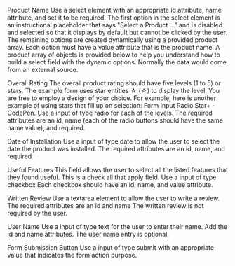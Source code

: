 Product Name
Use a select element with an appropriate id attribute, name attribute, and set it to be required.
The first option in the select element is an instructional placeholder that says "Select a Product ..." and is disabled and selected so that it displays by default but cannot be clicked by the user.
The remaining options are created dynamically using a provided product array.
Each option must have a value attribute that is the product name.
A product array of objects is provided below to help you understand how to build a select field with the dynamic options. Normally the data would come from an external source.

Overall Rating
The overall product rating should have five levels (1 to 5) or stars.
The example form uses star entities ☆ (&star;) to display the level. You are free to employ a design of your choice. For example, here is another example of using stars that fill up on selection: Form Input Radio Star+ - CodePen.
Use a input of type radio for each of the levels.
The required attributes are an id, name (each of the radio buttons should have the same name value), and required.

Date of Installation
Use a input of type date to allow the user to select the date the product was installed.
The required attributes are an id, name, and required

Useful Features
This field allows the user to select all the listed features that they found useful.
This is a check all that apply field.
Use a input of type checkbox
Each checkbox should have an id, name, and value attribute.

Written Review
Use a textarea element to allow the user to write a review.
The required attributes are an id and name
The written review is not required by the user.

User Name
Use a input of type text for the user to enter their name.
Add the id and name attributes.
The user name entry is optional.

Form Submission Button
Use a input of type submit with an appropriate value that indicates the form action purpose.

